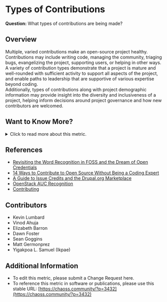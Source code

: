# **Types of Contributions**

**Question:** What types of contributions are being made?

## **Overview**
Multiple, varied contributions make an open-source project healthy. Contributions may include writing code, managing the community, triaging bugs, evangelizing the project, supporting users, or helping in other ways.  
A variety of contribution types demonstrate that a project is mature and well-rounded with sufficient activity to support all aspects of the project, and enable paths to leadership that are supportive of various expertise beyond coding.  
Additionally, types of contributions along with project demographic information may provide insight into the diversity and inclusiveness of a project, helping inform decisions around project governance and how new contributors are welcomed.

## **Want to Know More?**

<span markdown="1"><details>
<summary>Click to read more about this metric.</summary>

### **Data Collection Strategies**
- **Interviews or Surveys:** Ask community members to recognize others for their contributions to identify contribution types that may have been overlooked. Example questions:
   - *Who in the project would you like to recognize for their contributions? What did they contribute?*
- **Observations:** Identify and recognize leaders in different parts of the project.
   - *What leaders are listed on the project website or in a repository?*
- **Non-code Contributions Tracking:** Use a dedicated system, e.g., an issue tracker, to log non-code contributions.
   - For example, communication channel activity like mailing list discussions can be a proxy for QA contributions.
- **Trace Data Collection:** Measure contributions through collaboration tool logs (e.g., repository commits, wiki edits, or email archives).
- **Automated Classification:** Train an AI bot to detect and classify contributions (e.g., distinguishing help requests from support provided).

### **Filters**
- Contribution types might include:
  - Writing Code
  - Reviewing Code
  - Bug Triaging
  - Quality Assurance and Testing
  - Security-Related Activities
  - Localization and Translation
  - Event Organization
  - Documentation Authorship
  - Community Building and Management
  - Social Media Management
  - Marketing and Campaign Advocacy

### **Visualizations**
- None Specified

</details></span>

## **References**
- [Revisiting the Word Recognition in FOSS and the Dream of Open Credentials](https://medium.com/@sunnydeveloper/revisiting-the-word-recognition-in-foss-and-the-dream-of-open-credentials-d15385d49447)
- [14 Ways to Contribute to Open Source Without Being a Coding Expert](https://smartbear.com/blog/test-and-monitor/14-ways-to-contribute-to-open-source-without-being/)
- [A Guide to Issue Credits and the Drupal.org Marketplace](https://www.drupal.org/drupalorg/blog/a-guide-to-issue-credits-and-the-drupal.org-marketplace)
- [OpenStack AUC Recognition](https://wiki.openstack.org/wiki/AUCRecognition)
- [Contributing](https://24pullrequests.com/contributing)

## **Contributors**
- Kevin Lumbard
- Vinod Ahuja
- Elizabeth Barron
- Dawn Foster
- Sean Goggins
- Matt Germonprez
- Yigakpoa L. Samuel (Ikpae)

## **Additional Information**
- To edit this metric, please submit a Change Request here.
- To reference this metric in software or publications, please use this stable URL: [https://chaoss.community/?p=3432](https://chaoss.community/?p=3432)

<!-- # For groupings in the knowledge base
Context tags:Contributions
Keyword tags:triage, commits, manage, review
-->
